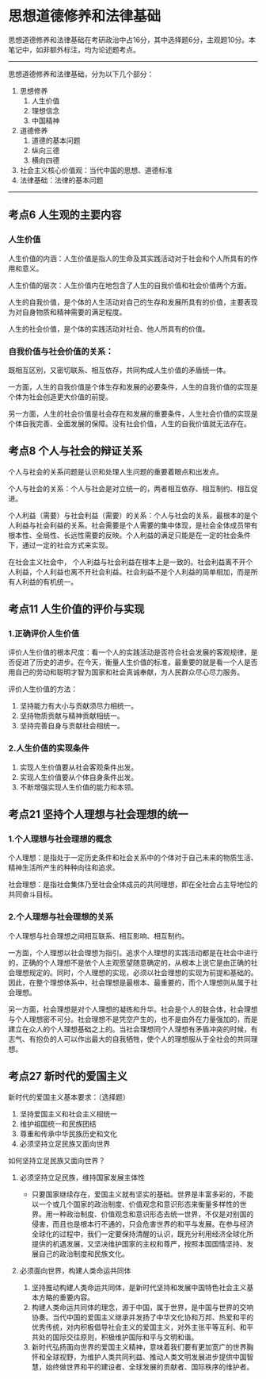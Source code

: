 # 思想道德修养和法律基础

思想道德修养和法律基础在考研政治中占16分，其中选择题6分，主观题10分。本笔记中，如非额外标注，均为论述题考点。

------

思想道德修养和法律基础，分为以下几个部分：

1. 思想修养
   1. 人生价值
   2. 理想信念
   3. 中国精神
2. 道德修养
   1. 道德的基本问题
   2. 纵向三德
   3. 横向四德
3. 社会主义核心价值观：当代中国的思想、道德标准
4. 法律基础：法律的基本问题

------

## 考点6 人生观的主要内容

### 人生价值

人生价值的内涵：人生价值是指人的生命及其实践活动对于社会和个人所具有的作用和意义。

人生价值的层次：人生价值内在地包含了人生的自我价值和社会价值两个方面。

人生的自我价值，是个体的人生活动对自己的生存和发展所具有的价值，主要表现为对自身物质和精神需要的满足程度。

人生的社会价值，是个体的实践活动对社会、他人所具有的价值。

### 自我价值与社会价值的关系：

既相互区别，又密切联系、相互依存，共同构成人生价值的矛盾统一体。

一方面，人生的自我价值是个体生存和发展的必要条件，人生的自我价值的实现是个体为社会创造更大价值的前提。

另一方面，人生的社会价值是社会存在和发展的重要条件，人生社会价值的实现是个体自我完善、全面发展的保障。没有社会价值，人生的自我价值就无法存在。

## 考点8 个人与社会的辩证关系

个人与社会的关系问题是认识和处理人生问题的重要着眼点和出发点。

个人与社会的关系：个人与社会是对立统一的，两者相互依存、相互制约、相互促进。

个人利益（需要）与社会利益（需要）的关系：个人与社会的关系，最根本的是个人利益与社会利益的关系。社会需要是个人需要的集中体现，是社会全体成员带有根本性、全局性、长远性需要的反映。个人利益的满足只能是在一定的社会条件下，通过一定的社会方式来实现。

在社会主义社会中， 个人利益与社会利益在根本上是一致的。社会利益离不开个人利益，个人利益也离不开社会利益。社会利益不是个人利益的简单相加，而是所有人利益的有机统一。

## 考点11 人生价值的评价与实现

### 1.正确评价人生价值

​	评价人生价值的根本尺度：看一个人的实践活动是否符合社会发展的客观规律，是否促进了历史的进步。在今天，衡量人生价值的标准，最重要的就是看一个人是否用自己的劳动和聪明才智为国家和社会真诚奉献，为人民群众尽心尽力服务。

评价人生价值的方法：

1. 坚持能力有大小与贡献须尽力相统一。
2. 坚持物质贡献与精神贡献相统一。
3. 坚持完善自身与贡献社会相统一。

### 2.人生价值的实现条件

1. 实现人生价值要从社会客观条件出发。
2. 实现人生价值要从个体自身条件出发。
3. 不断增强实现人生价值的能力和本领。

## 考点21 坚持个人理想与社会理想的统一

### 1.个人理想与社会理想的概念

个人理想：是指处于一定历史条件和社会关系中的个体对于自己未来的物质生活、精神生活所产生的种种向往和追求。

社会理想：是指社会集体乃至社会全体成员的共同理想，即在全社会占主导地位的共同奋斗目标。

### 2.个人理想与社会理想的关系

个人理想与社会理想之间相互联系、相互影响、相互制约。

一方面，个人理想以社会理想为指引。追求个人理想的实践活动都是在社会中进行的，正确的个人理想不是依个人主观愿望随意确定的，从根本上说它是由正确的社会理想规定的。同时，个人理想的实现，必须以社会理想的实现为前提和基础的。因此，在整个理想体系中，社会理想是最根本、最重要的，而个人理想则从属于社会理想。

另一方面，社会理想是对个人理想的凝练和升华。社会是个人的联合体，社会理想与个人理想密不可分。社会理想不是凭空产生的，也不是由外在力量强加的，而是建立在众人的个人理想基础之上的。当社会理想同个人理想有矛盾冲突的时候，有志气、有抱负的人可以作出最大的自我牺牲，使个人的理想服从于全社会的共同理想。

## 考点27 新时代的爱国主义

新时代的爱国主义基本要求：（选择题）

1. 坚持爱国主义和社会主义相统一
2. 维护祖国统一和民族团结
3. 尊重和传承中华民族历史和文化
4. 必须坚持立足民族又面向世界

如何坚持立足民族又面向世界？

1. 必须坚持立足民族，维持国家发展主体性
   - 只要国家继续存在，爱国主义就有坚实的基础。世界是丰富多彩的，不能以一个或几个国家的政治制度、价值观念和意识形态来衡量多样性的世界。用一种政治制度、价值观念和意识形态去统一世界，不仅是对别国的侵害，而且也是根本行不通的，只会危害世界的和平与发展。在参与经济全球化的过程中，我们一定要保持清醒的认识，既充分利用经济全球化所提供的机遇发展，又坚决维护国家的主权和尊严，按照本国国情坚持、发展自己的政治制度和民族文化。

2. 必须面向世界，构建人类命运共同体
   1. 坚持推动构建人类命运共同体，是新时代坚持和发展中国特色社会主义基本方略的重要内容。
   2. 构建人类命运共同体的理念，源于中国，属于世界，是中国与世界的交响协奏。当代中国的爱国主义继承并发扬了中华文化协和万邦、热爱和平的优秀传统，对内积极倡导社会主义的爱国主义，对外主张平等互利、和平共处的国际交往原则，积极维护国际和平与文明和谐。
   3. 新时代弘扬面向世界的爱国主义精神，意味着我们要有更加宽广的世界胸怀和全球视野，为维护人类共同利益、推动人类文明发展进步提供中国智慧，始终做世界和平的建设者、全球发展的贡献者、国际秩序的维护者。



